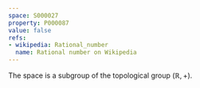 ```yaml
---
space: S000027
property: P000087
value: false
refs:
- wikipedia: Rational_number
  name: Rational number on Wikipedia
---
```


The space is a subgroup of the topological group $(\mathbb R, +)$.
